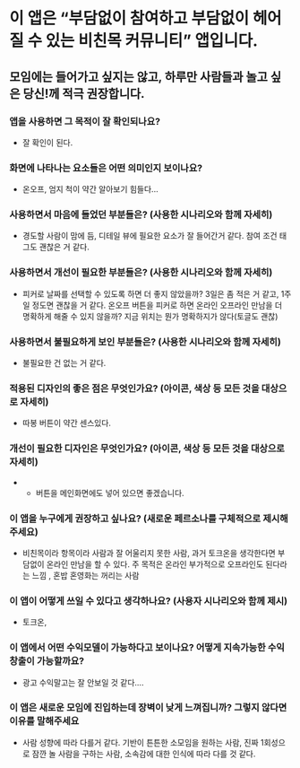# 이 앱은 “부담없이 참여하고 부담없이 헤어질 수 있는 비친목 커뮤니티” 앱입니다. 
## 모임에는 들어가고 싶지는 않고, 하루만 사람들과 놀고 싶은 당신!께 적극 권장합니다.

### 앱을 사용하면 그 목적이 잘 확인되나요?
- 잘 확인이 된다.
### 화면에 나타나는 요소들은 어떤 의미인지 보이나요?
- 온오프, 엄지 척이 약간 알아보기 힘들다...
### 사용하면서 마음에 들었던 부분들은? (사용한 시나리오와 함께 자세히)
- 경도할 사람이 맘에 듬, 디테일 뷰에 필요한 요소가 잘 들어간거 같다. 참여 조건 태그도 괜찮은 거 같다.
### 사용하면서 개선이 필요한 부분들은? (사용한 시나리오와 함께 자세히)
- 피커로 날짜를 선택할 수 있도록 하면 더 좋지 않았을까? 3일은 좀 적은 거 같고, 1주일 정도면 괜찮을 거 같다. 온오프 버튼을 피커로 하면 온라인 오프라인 만남을 더 명확하게 해줄 수 있지 않을까? 지금 위치는 뭔가 명확하지가 않다(토글도 괜찮)
### 사용하면서 불필요하게 보인 부분들은? (사용한 시나리오와 함께 자세히)
- 불필요한 건 없는 거 같다.
### 적용된 디자인의 좋은 점은 무엇인가요? (아이콘, 색상 등 모든 것을 대상으로 자세히)
- 따봉 버튼이 약간 센스있다.
### 개선이 필요한 디자인은 무엇인가요? (아이콘, 색상 등 모든 것을 대상으로 자세히)
- + 버튼을 메인화면에도 넣어 있으면 좋겠습니다.
### 이 앱을 누구에게 권장하고 싶나요? (새로운 페르소나를 구체적으로 제시해주세요)
- 비친목이라 항목이라 사람과 잘 어울리지 못한 사람, 과거 토크온을 생각한다면 부담없이 온라인 만남을 할 수 있다. 주 목적은 온라인 부가적으로 오프라인도 된다라는 느낌 , 혼밥 혼영화는 꺼리는 사람
### 이 앱이 어떻게 쓰일 수 있다고 생각하나요? (사용자 시나리오와 함께 제시)
- 토크온,
### 이 앱에서 어떤 수익모델이 가능하다고 보이나요? 어떻게 지속가능한 수익창출이 가능할까요?
- 광고 수익말고는 잘 안보일 것 같다....
### 이 앱은 새로운 모임에 진입하는데 장벽이 낮게 느껴집니까? 그렇지 않다면 이유를 말해주세요
- 사람 성향에 따라 다를거 같다. 기반이 튼튼한 소모임을 원하는 사람, 진짜 1회성으로 잠깐 놀 사람을 구하는 사람, 소속감에 대한 인식에 따라 다를 것 같다.
